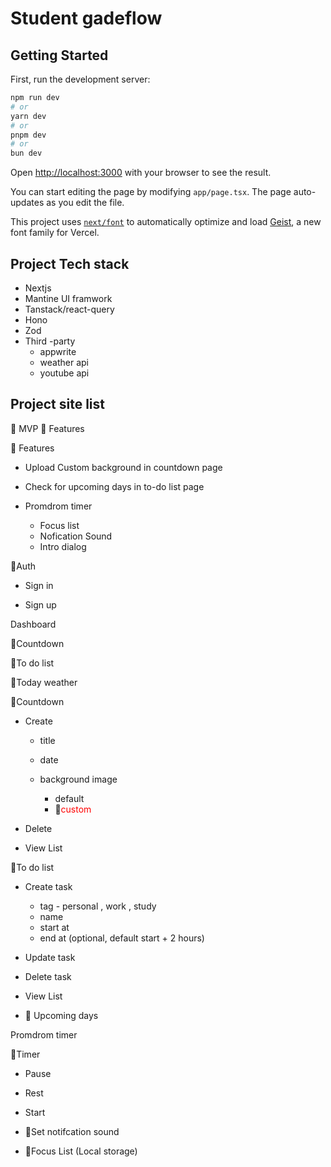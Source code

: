# Student gadeflow

## Getting Started

First, run the development server:

```bash
npm run dev
# or
yarn dev
# or
pnpm dev
# or
bun dev
```

Open [http://localhost:3000](http://localhost:3000) with your browser to see the result.

You can start editing the page by modifying `app/page.tsx`. The page auto-updates as you edit the file.

This project uses [`next/font`](https://nextjs.org/docs/app/building-your-application/optimizing/fonts) to automatically optimize and load [Geist](https://vercel.com/font), a new font family for Vercel.

## Project Tech stack

- Nextjs
- Mantine UI framwork
- Tanstack/react-query
- Hono
- Zod
- Third -party
  - appwrite
  - weather api
  - youtube api

## Project site list

🔹 MVP 🔸 Features



🔸 Features

- Upload Custom background in countdown page

- Check for upcoming days in to-do list page

- Promdrom timer
  - Focus list
  - Nofication Sound
  - Intro dialog



🔹Auth

- Sign in

- Sign up

Dashboard

🔹Countdown

🔹To do list

🔹Today weather

🔹Countdown

- Create

  - title

  - date

  - background image
    - default
    - 🔸<font color=red>custom</font>

- Delete

- View List

🔹To do list

- Create task

  - tag - personal , work , study
  - name
  - start at
  - end at (optional, default start + 2 hours)

- Update task
- Delete task
- View List
- 🔸 Upcoming days

Promdrom timer

🔹Timer

- Pause

- Rest

- Start

- 🔸Set notifcation sound

- 🔸Focus List (Local storage)

  
  
  

